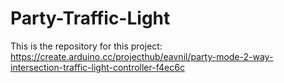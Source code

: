 # Party-Traffic-Light
This is the repository for this project: https://create.arduino.cc/projecthub/eavnil/party-mode-2-way-intersection-traffic-light-controller-f4ec6c
